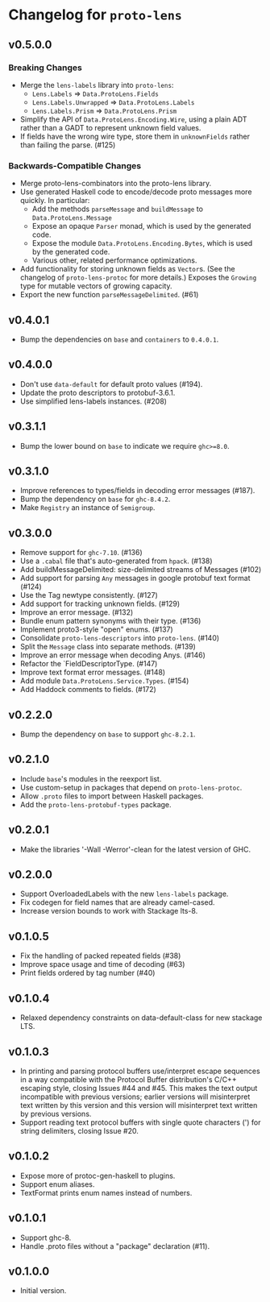 # Changelog for `proto-lens`

## v0.5.0.0

### Breaking Changes
- Merge the `lens-labels` library into `proto-lens`:
    - `Lens.Labels` => `Data.ProtoLens.Fields`
    - `Lens.Labels.Unwrapped` => `Data.ProtoLens.Labels`
    - `Lens.Labels.Prism` => `Data.ProtoLens.Prism`
- Simplify the API of `Data.ProtoLens.Encoding.Wire`, using a plain ADT
  rather than a GADT to represent unknown field values.
- If fields have the wrong wire type, store them in `unknownFields` rather
  than failing the parse. (#125)

### Backwards-Compatible Changes
- Merge proto-lens-combinators into the proto-lens library.
- Use generated Haskell code to encode/decode proto messages more quickly.
  In particular:
  - Add the methods `parseMessage` and `buildMessage` to `Data.ProtoLens.Message`
  - Expose an opaque `Parser` monad, which is used by the generated
    code.
  - Expose the module `Data.ProtoLens.Encoding.Bytes`, which is used
    by the generated code.
  - Various other, related performance optimizations.
- Add functionality for storing unknown fields as `Vector`s.  (See the
  changelog of `proto-lens-protoc` for more details.)  Exposes the
  `Growing` type for mutable vectors of growing capacity.
- Export the new function `parseMessageDelimited`. (#61)

## v0.4.0.1
- Bump the dependencies on `base` and `containers` to `0.4.0.1`.

## v0.4.0.0
- Don't use `data-default` for default proto values (#194).
- Update the proto descriptors to protobuf-3.6.1.
- Use simplified lens-labels instances. (#208)

## v0.3.1.1
- Bump the lower bound on `base` to indicate we require `ghc>=8.0`.

## v0.3.1.0
- Improve references to types/fields in decoding error messages (#187).
- Bump the dependency on `base` for `ghc-8.4.2`.
- Make `Registry` an instance of `Semigroup`.

## v0.3.0.0
- Remove support for `ghc-7.10`. (#136)
- Use a `.cabal` file that's auto-generated from `hpack`. (#138)
- Add buildMessageDelimited: size-delimited streams of Messages (#102)
- Add support for parsing `Any` messages in google protobuf text format (#124)
- Use the Tag newtype consistently. (#127)
- Add support for tracking unknown fields. (#129)
- Improve an error message. (#132)
- Bundle enum pattern synonyms with their type. (#136)
- Implement proto3-style "open" enums. (#137)
- Consolidate `proto-lens-descriptors` into `proto-lens`. (#140)
- Split the `Message` class into separate methods. (#139)
- Improve an error message when decoding Anys. (#146)
- Refactor the `FieldDescriptorType. (#147)
- Improve text format error messages. (#148)
- Add module `Data.ProtoLens.Service.Types`. (#154)
- Add Haddock comments to fields. (#172)

## v0.2.2.0
- Bump the dependency on `base` to support `ghc-8.2.1`.

## v0.2.1.0
- Include `base`'s modules in the reexport list.
- Use custom-setup in packages that depend on `proto-lens-protoc`.
- Allow `.proto` files to import between Haskell packages.
- Add the `proto-lens-protobuf-types` package.

## v0.2.0.1
- Make the libraries '-Wall -Werror'-clean for the latest
  version of GHC.

## v0.2.0.0
- Support OverloadedLabels with the new `lens-labels` package.
- Fix codegen for field names that are already camel-cased.
- Increase version bounds to work with Stackage lts-8.

## v0.1.0.5
- Fix the handling of packed repeated fields (#38)
- Improve space usage and time of decoding (#63)
- Print fields ordered by tag number (#40)

## v0.1.0.4
- Relaxed dependency constraints on data-default-class for
new stackage LTS.

## v0.1.0.3
- In printing and parsing protocol buffers use/interpret escape
sequences in a way compatible with the Protocol Buffer
distribution's C/C++ escaping style, closing Issues #44 and
#45. This makes the text output incompatible with previous
versions; earlier versions will misinterpret text written by this
version and this version will misinterpret text written by
previous versions.
- Support reading text protocol buffers with single quote characters
(') for string delimiters, closing Issue #20.

## v0.1.0.2
- Expose more of protoc-gen-haskell to plugins.
- Support enum aliases.
- TextFormat prints enum names instead of numbers.

## v0.1.0.1
- Support ghc-8.
- Handle .proto files without a "package" declaration (#11).

## v0.1.0.0
- Initial version.
